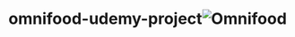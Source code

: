 # omnifood-udemy-project![Omnifood](https://user-images.githubusercontent.com/34092600/151663216-06672a98-b24c-4d1e-92a9-5b11e9cca2a2.png)
